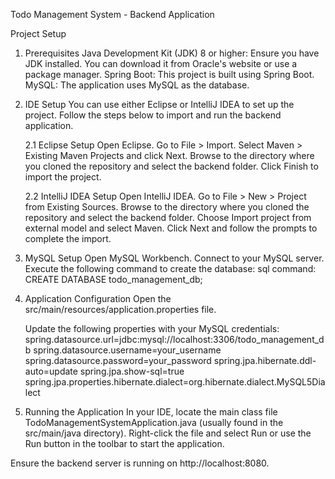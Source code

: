 Todo Management System - Backend Application

Project Setup

1. Prerequisites
    Java Development Kit (JDK) 8 or higher: Ensure you have JDK installed. You can download it from Oracle's website or use a package manager.
    Spring Boot: This project is built using Spring Boot.
    MySQL: The application uses MySQL as the database.

2. IDE Setup
    You can use either Eclipse or IntelliJ IDEA to set up the project. Follow the steps below to import and run the backend application.

    2.1 Eclipse Setup
        Open Eclipse.
        Go to File > Import.
        Select Maven > Existing Maven Projects and click Next.
        Browse to the directory where you cloned the repository and select the backend folder.
        Click Finish to import the project.

    2.2 IntelliJ IDEA Setup
        Open IntelliJ IDEA.
        Go to File > New > Project from Existing Sources.
        Browse to the directory where you cloned the repository and select the backend folder.
        Choose Import project from external model and select Maven.
        Click Next and follow the prompts to complete the import.

3. MySQL Setup
    Open MySQL Workbench.
    Connect to your MySQL server.
    Execute the following command to create the database:
    sql command:
        CREATE DATABASE todo_management_db;

4. Application Configuration
    Open the src/main/resources/application.properties file.

    Update the following properties with your MySQL credentials:
        spring.datasource.url=jdbc:mysql://localhost:3306/todo_management_db
        spring.datasource.username=your_username
        spring.datasource.password=your_password
        spring.jpa.hibernate.ddl-auto=update
        spring.jpa.show-sql=true
        spring.jpa.properties.hibernate.dialect=org.hibernate.dialect.MySQL5Dialect

5. Running the Application
    In your IDE, locate the main class file TodoManagementSystemApplication.java (usually found in the src/main/java directory).
    Right-click the file and select Run or use the Run button in the toolbar to start the application.
    
   
Ensure the backend server is running on http://localhost:8080.